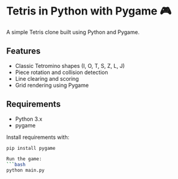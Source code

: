 # Tetris in Python with Pygame 🎮

A simple Tetris clone built using Python and Pygame.

## Features
- Classic Tetromino shapes (I, O, T, S, Z, L, J)
- Piece rotation and collision detection
- Line clearing and scoring
- Grid rendering using Pygame

## Requirements
- Python 3.x
- pygame

Install requirements with:
```bash
pip install pygame

Run the game:
```bash
python main.py
